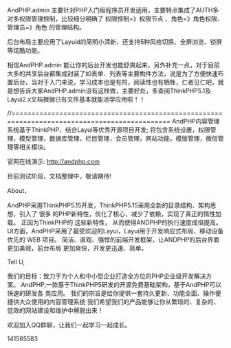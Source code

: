 AndPHP.admin 主要针对PHP入门级程序员开发适用，主要特点集成了AUTH多对多权限管理控制，比较细分明确了 权限控制=》权限节点 、角色=》角色权限、管理员=》角色 的管理结构。

后台布局主要应用了Layuid的简明小清新，还支持5种风格切换、全屏浏览、锁屏等炫酷功能。

相信AndPHP.admin 能让你的后台开发也能舒爽起来，另外补充一点，对于目前大多的共享后台都集成封装了如表单、列表等主要构件方法，说是为了方便快速布置后台，当对于入门来说，学习成本也是有的，阅读性也有牺牲，仁者见仁吧，就是想告诉大家AndPHP.admin没有这样做，主要好处，多查阅ThinkPHP5.1及Layui2.x文档根据已有文件基本就能活学应用啦！！


//==============================================================================================
 AndPHP内容管理系统基于ThinkPHP、结合Layui等优秀开源项目开发;
 将包含系统设置，权限管理，模型管理，数据库管理，栏目管理，会员管理，网站功能，模版管理，微信管理等相关模块。


官网在线演示:
 http://andphp.com


目前测试阶段，文档整理中，敬请期待!

About，

AndPHP采用ThinkPHP5.15开发，ThinkPHP5.15采用全新的目录结构、架构思想，引入了 很多 的PHP新特性，优化了核心，减少了依赖，实现了真正的惰性加载。 正因为ThinkPHP的 这些新特性， 从而使得ANDPHP的执行速度成倍提高。 UI方面，AndPHP采用了最受欢迎的Layui，Layui用于开发响应式布局、移动设备优先的 WEB 项目。 简洁、直观、强悍的前端开发框架，让ANDPHP的后台界面更加美观，前台布局 更加爽快，开发更迅速、简单。

Tell U,

我们的目标：致力于为个人和中小型企业打造全方位的PHP企业级开发解决方案。 AndPHP,一款基于ThinkPHP5研发的开源免费基础架构，基于AndPHP可以快速的研发各 类应用。 我们的宗旨是给你提供一套持久更新、功能全面、操作便捷供大众使用的内容管理系统 我们希望我们的产品能够让你从繁琐的、复杂的、低效的网站建设和维护中解脱出来！


欢迎加入QQ群聊，让我们一起学习一起成长。

141585583